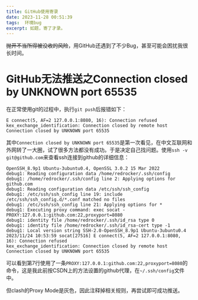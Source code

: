 ```yaml
---
title: GitHub使用寄录
date: 2023-11-28 00:51:39
tags:  环境bug
excerpt: 如题，寄了才录。
---
```


~~抛开不当所得被没收的风险~~，用GitHub还遇到了不少Bug，甚至可能会困扰我很长时间。

# GitHub无法推送之Connection closed by UNKNOWN port 65535

在正常使用git的过程中，执行`git push`后报错如下：

```shell
E connect(5, AF=2 127.0.0.1:8080, 16): Connection refused
kex_exchange_identification: Connection closed by remote host
Connection closed by UNKNOWN port 65535
```

其中`Connection closed by UNKNOWN port 65535`是第一次看见，在中文互联网和外网转了一大圈，试了很多方法都没有成功。于是决定自己找问题。使用`ssh -v git@github.com`来查看ssh连接到github的详细信息：

````shell
OpenSSH_8.9p1 Ubuntu-3ubuntu0.4, OpenSSL 3.0.2 15 Mar 2022
debug1: Reading configuration data /home/redrocker/.ssh/config
debug1: /home/redrocker/.ssh/config line 2: Applying options for github.com
debug1: Reading configuration data /etc/ssh/ssh_config
debug1: /etc/ssh/ssh_config line 19: include /etc/ssh/ssh_config.d/*.conf matched no files
debug1: /etc/ssh/ssh_config line 21: Applying options for *
debug1: Executing proxy command: exec socat - PROXY:127.0.0.1:github.com:22,proxyport=8080
debug1: identity file /home/redrocker/.ssh/id_rsa type 0
debug1: identity file /home/redrocker/.ssh/id_rsa-cert type -1
debug1: Local version string SSH-2.0-OpenSSH_8.9p1 Ubuntu-3ubuntu0.4
2023/11/24 10:53:59 socat[27516] E connect(5, AF=2 127.0.0.1:8080, 16): Connection refused
kex_exchange_identification: Connection closed by remote host
Connection closed by UNKNOWN port 65535
````

可以看到第7行使用了一条`PROXY:127.0.0.1:github.com:22,proxyport=8080`的命令，这是我此前按CSDN上的方法设置的github代理，在`~/.ssh/config`文件中。

但clash的Proxy Mode是灰色，因此注释掉相关规则，再尝试即可成功推送。